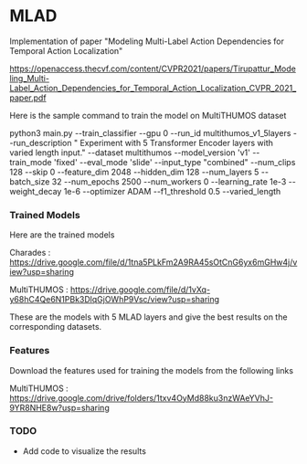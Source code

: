 # MLAD
Implementation of paper "Modeling Multi-Label Action Dependencies for Temporal Action Localization"

https://openaccess.thecvf.com/content/CVPR2021/papers/Tirupattur_Modeling_Multi-Label_Action_Dependencies_for_Temporal_Action_Localization_CVPR_2021_paper.pdf

Here is the sample command to train the model on MultiTHUMOS dataset 

python3 main.py --train_classifier --gpu 0 --run_id multithumos_v1_5layers --run_description " Experiment with 5 Transformer Encoder layers with varied length input." --dataset multithumos --model_version 'v1' --train_mode 'fixed' --eval_mode 'slide' --input_type "combined" --num_clips 128 --skip 0 --feature_dim 2048 --hidden_dim 128 --num_layers 5 --batch_size 32 --num_epochs 2500 --num_workers 0 --learning_rate 1e-3 --weight_decay 1e-6 --optimizer ADAM --f1_threshold 0.5 --varied_length


### Trained Models
Here are the trained models

Charades : https://drive.google.com/file/d/1tna5PLkFm2A9RA45sOtCnG6yx6mGHw4j/view?usp=sharing

MultiTHUMOS : https://drive.google.com/file/d/1vXq-y68hC4Qe6N1PBk3DlqGjOWhP9Vsc/view?usp=sharing

These are the models with 5 MLAD layers and give the best results on the corresponding datasets.

### Features
Download the features used for training the models from the following links

MultiTHUMOS : https://drive.google.com/drive/folders/1txv4OyMd88ku3nzWAeYVhJ-9YR8NHE8w?usp=sharing


### TODO
* Add code to visualize the results 
